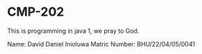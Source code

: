  # CMP-202
This is programming in java 1, we pray to God.

Name: David Daniel Inioluwa
Matric Number: BHU/22/04/05/0041

